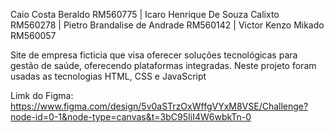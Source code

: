 Caio Costa Beraldo RM560775 | Icaro Henrique De Souza Calixto RM560278 | Pietro Brandalise de Andrade RM560142 | Victor Kenzo Mikado RM560057

Site de empresa ficticia que visa oferecer soluções tecnológicas para gestão de saúde, oferecendo plataformas integradas. Neste projeto foram usadas as tecnologias HTML, CSS e JavaScript

Limk do Figma: https://www.figma.com/design/5v0aSTrzOxWffgVYxM8VSE/Challenge?node-id=0-1&node-type=canvas&t=3bC95IiI4W6wbkTn-0
